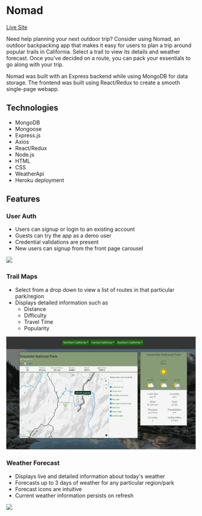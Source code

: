 # Nomad

[Live Site](https://nomad2.herokuapp.com/#/)

Need help planning your next outdoor trip? Consider using Nomad, an outdoor backpacking app that makes it easy for users to plan a trip around popular trails in California. Select a trail to view its details and weather forecast. Once you've decided on a route, you can pack your essentials to go along with your trip.

Nomad was built with an Express backend while using MongoDB for data storage. The frontend was built using React/Redux to create a smooth single-page webapp.

## Technologies
* MongoDB
* Mongoose
* Express.js
* Axios
* React/Redux
* Node.js
* HTML
* CSS
* WeatherApi
* Heroku deployment

## Features

### User Auth
* Users can signup or login to an existing account
* Guests can try the app as a demo user
* Credential validations are present
* New users can signup from the front page carousel

<img src="/frontend/src/assets/images/user_auth.gif" />

### Trail Maps
* Select from a drop down to view a list of routes in that particular park/region
* Displays detailed information such as 
    * Distance
    * Difficulty
    * Travel Time
    * Popularity

<img src="/frontend/src/assets/images/trail.gif" />

### Weather Forecast
* Displays live and detailed information about today's weather
* Forecasts up to 3 days of weather for any particular region/park
* Forecast icons are intuitive
* Current weather information persists on refresh

<img src="/frontend/src/assets/images/weather.gif" />

